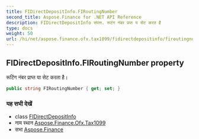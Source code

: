 ```yaml
---
title: FIDirectDepositInfo.FIRoutingNumber
second_title: Aspose.Finance for .NET API Reference
description: FIDirectDepositInfo संपत्त. रूटंग नंबर प्रप्त य सेट करत है
type: docs
weight: 50
url: /hi/net/aspose.finance.ofx.tax1099/fidirectdepositinfo/firoutingnumber/
---
```

## FIDirectDepositInfo.FIRoutingNumber property

रूटिंग नंबर प्राप्त या सेट करता है।

```csharp
public string FIRoutingNumber { get; set; }
```

### यह सभी देखें

* class [FIDirectDepositInfo](../)
* नाम स्थान [Aspose.Finance.Ofx.Tax1099](../../fidirectdepositinfo/)
* सभा [Aspose.Finance](../../../)


